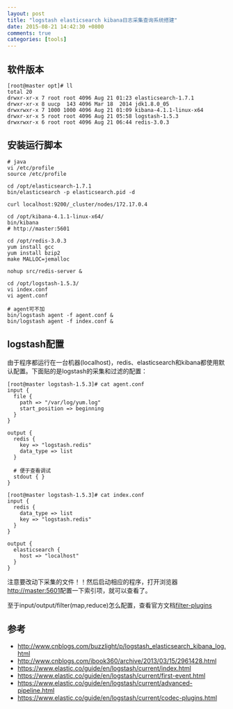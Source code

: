 ```yaml
---
layout: post
title: "logstash elasticsearch kibana日志采集查询系统搭建"
date: 2015-08-21 14:42:30 +0800
comments: true
categories: [tools]
---
```


## 软件版本

```
[root@master opt]# ll
total 20
drwxr-xr-x 7 root root 4096 Aug 21 01:23 elasticsearch-1.7.1
drwxr-xr-x 8 uucp  143 4096 Mar 18  2014 jdk1.8.0_05
drwxrwxr-x 7 1000 1000 4096 Aug 21 01:09 kibana-4.1.1-linux-x64
drwxr-xr-x 5 root root 4096 Aug 21 05:58 logstash-1.5.3
drwxrwxr-x 6 root root 4096 Aug 21 06:44 redis-3.0.3
```

## 安装运行脚本

```
# java
vi /etc/profile
source /etc/profile

cd /opt/elasticsearch-1.7.1
bin/elasticsearch -p elasticsearch.pid -d

curl localhost:9200/_cluster/nodes/172.17.0.4

cd /opt/kibana-4.1.1-linux-x64/
bin/kibana 
# http://master:5601

cd /opt/redis-3.0.3
yum install gcc
yum install bzip2
make MALLOC=jemalloc

nohup src/redis-server & 

cd /opt/logstash-1.5.3/
vi index.conf
vi agent.conf

# agent可不加
bin/logstash agent -f agent.conf &
bin/logstash agent -f index.conf &
```

## logstash配置

由于程序都运行在一台机器(localhost)，redis、elasticsearch和kibana都使用默认配置。下面贴的是logstash的采集和过滤的配置：

```
[root@master logstash-1.5.3]# cat agent.conf 
input {
  file {
    path => "/var/log/yum.log"
    start_position => beginning
  }
}

output {
  redis {
    key => "logstash.redis"
    data_type => list
  }
  
  # 便于查看调试
  stdout { }
}

[root@master logstash-1.5.3]# cat index.conf 
input {
  redis {
    data_type => list
    key => "logstash.redis"
  }
}

output {
  elasticsearch {
    host => "localhost"
  }
}
```

注意要改动下采集的文件！！然后启动相应的程序，打开浏览器<http://master:5601>配置一下索引项，就可以查看了。

至于input/output/filter(map,reduce)怎么配置，查看官方文档[filter-plugins](https://www.elastic.co/guide/en/logstash/current/filter-plugins.html)

## 参考

* <http://www.cnblogs.com/buzzlight/p/logstash_elasticsearch_kibana_log.html>
* <http://www.cnblogs.com/ibook360/archive/2013/03/15/2961428.html>
* <https://www.elastic.co/guide/en/logstash/current/index.html>
* <https://www.elastic.co/guide/en/logstash/current/first-event.html>
* <https://www.elastic.co/guide/en/logstash/current/advanced-pipeline.html>
* <https://www.elastic.co/guide/en/logstash/current/codec-plugins.html>
